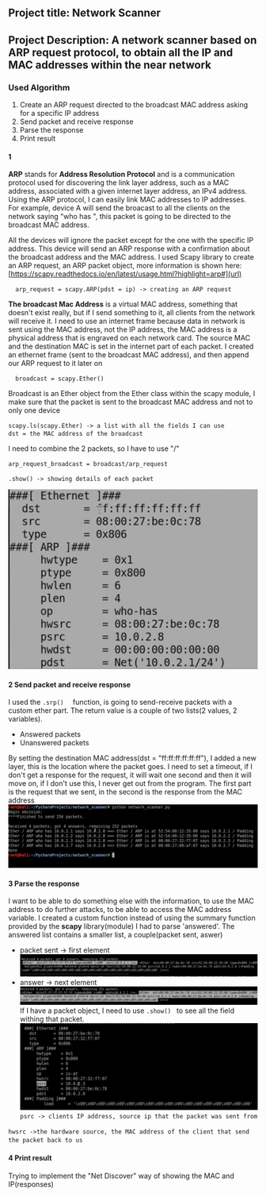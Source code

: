## Project title: Network Scanner
## Project Description: A network scanner based on ARP request protocol, to obtain all the IP and MAC addresses within the near network 


### Used Algorithm 


1. Create an ARP request directed to the broadcast MAC address asking for a specific IP address
2. Send packet and receive response
3. Parse the response
4. Print result

#### 1
**ARP** stands for **Address Resolution Protocol** and is a communication protocol used for discovering the link layer address, such as a MAC address, associated with a given internet layer address, an IPv4 address.
Using the ARP protocol, I can easily link MAC addresses to IP addresses.
For example, device A will send the broacast to all the clients on the network saying "who has <a specific IP address>", this packet is going to be directed to the broadcast MAC address.

All the devices will ignore the packet except for the one with the specific IP address.
This device will send an ARP response with a confirmation about the broadcast address and the MAC address.
I used Scapy library to create an ARP request, an ARP packet object, more information is shown here: [https://scapy.readthedocs.io/en/latest/usage.html?highlight=arp#](url)
```
  arp_request = scapy.ARP(pdst = ip) -> creating an ARP request
``` 
**The broadcast Mac Address** is a virtual MAC address, something that doesn't exist really, but if I send something to it, all clients from the network will receive it.
I need to use an internet frame because data in network is sent using the MAC address, not the IP address, the MAC address is a physical address that is engraved on each network card. The source MAC and the destination MAC is set in the internet part of each packet.
I created an ethernet frame (sent to the broadcast MAC address), and then append our ARP request to it later on
```
  broadcast = scapy.Ether()
  ``` 
 Broadcast is an Ether object from the Ether class within the scapy module, I make sure that the packet is sent to the broadcast MAC address and not to only one device
```  
scapy.ls(scapy.Ether) -> a list with all the fields I can use
dst = the MAC address of the broadcast
 ``` 

I need to combine the 2 packets, so I have to use "/"
 ```  
arp_request_broadcast = broadcast/arp_request 
   ```
   ```
.show() -> showing details of each packet
   ```
![Image](photo4.png)

  
  
  #### 2  Send packet and receive response

I used the ```.srp()  ``` function, is going to send-receive packets with a custom ether part.
The return value is  a couple of two lists(2 values, 2 variables).
- Answered packets
- Unanswered packets
  
By setting the destination MAC address(dst = "ff:ff:ff:ff:ff:ff"), I added a new layer, this is the location where the packet goes.
I need to set a timeout, if I don't get a response for the request, it will wait one second and then it will move on, if I don't use this, I never get out from the program.
The first part is the request that we sent, in the second is the response from the MAC address
![Image](photo6.png)
 


#### 3 Parse the response


I want to be able to do something else with the information, to use the MAC address to do further attacks, to be able to access the MAC address variable.
I created a custom function instead of using the summary function provided by the **scapy** library(module)
I had to parse 'answered'.
The answered list contains a smaller list, a couple(packet sent, aswer)
- packet sent -> first element
  ![Image](photo9.png)
- answer -> next element
  ![Image](photo10.png)
If I have a packet object, I need to use  ```.show() ``` to see all the field withing that packet.
![Image](photo11.png)
 ```psrc -> clients IP address, source ip that the packet was sent from ```
  
 ```hwsrc ->the hardware source, the MAC address of the client that send the packet back to us ```

#### 4 Print result

Trying to implement the "Net Discover" way of showing the MAC and IP(responses)
